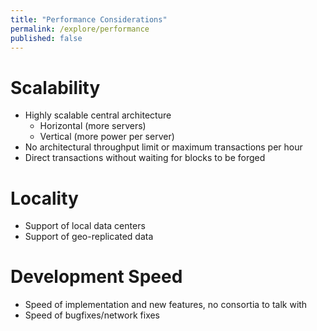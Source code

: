 ```yaml
---
title: "Performance Considerations"
permalink: /explore/performance
published: false
---
```


# Scalability

-   Highly scalable central architecture
    -   Horizontal (more servers)
    -   Vertical (more power per server)
-   No architectural throughput limit or maximum transactions per hour
-   Direct transactions without waiting for blocks to be forged

# Locality

-   Support of local data centers
-   Support of geo-replicated data

# Development Speed

-   Speed of implementation and new features, no consortia to talk with
-   Speed of bugfixes/network fixes
